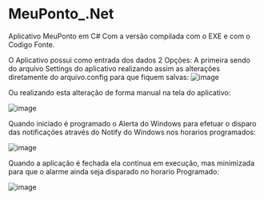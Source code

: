 # MeuPonto_.Net
 Aplicativo MeuPonto em C# Com a versão compilada com o EXE e com o Codigo Fonte.

 O Aplicativo possui como entrada dos dados 2 Opções:
A primeira sendo do arquivo Settings do aplicativo realizando assim as alterações diretamente do arquivo.config para que fiquem salvas:
![image](https://github.com/gustavohccampos/MeuPonto_.Net/assets/53590418/b5c79c9d-251d-4a18-8b91-39313078ab81)

Ou realizando esta alteração de forma manual na tela do aplicativo:

![image](https://github.com/gustavohccampos/MeuPonto_.Net/assets/53590418/5179d389-6d4f-4ab2-9e70-d81679732e22)

Quando iniciado é programado o Alerta do Windows para efetuar o disparo das notificações através do Notify do Windows nos horarios programados:

![image](https://github.com/gustavohccampos/MeuPonto_.Net/assets/53590418/ddd85ae3-4434-4184-88cb-8df43b334f01)

Quando a aplicação é fechada ela continua em execução, mas minimizada para que o alarme ainda seja disparado no horario Programado:

![image](https://github.com/gustavohccampos/MeuPonto_.Net/assets/53590418/84b694c4-4e05-4980-970e-bdd407bc3dd2)

